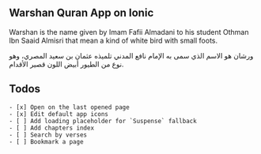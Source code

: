 ## Warshan Quran App on Ionic

Warshan is the name given by Imam Fafii Almadani to his student Othman Ibn Saaid Almisri that mean a kind of white bird with small foots.

<div direction="rtl">ورشان هو الاسم الذي سمى به اﻹمام نافع المدني تلميذه عثمان بن سعيد المصري، وهو نوع من الطيور أبيض اللون قصير اﻷقدام.</div>

## Todos

    - [x] Open on the last opened page
    - [x] Edit default app icons
    - [ ] Add loading placeholder for `Suspense` fallback
    - [ ] Add chapters index
    - [ ] Search by verses
    - [ ] Bookmark a page

